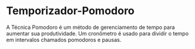 # Temporizador-Pomodoro
A Técnica Pomodoro é um método de gerenciamento de tempo para aumentar sua produtividade.
Um cronômetro é usado para dividir o tempo em intervalos chamados pomodoros e pausas.
